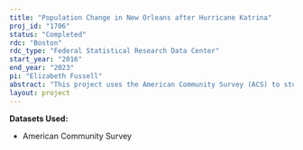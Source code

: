 ```yaml
---
title: "Population Change in New Orleans after Hurricane Katrina"
proj_id: "1706"
status: "Completed"
rdc: "Boston"
rdc_type: "Federal Statistical Research Data Center"
start_year: "2016"
end_year: "2023"
pi: "Elizabeth Fussell"
abstract: "This project uses the American Community Survey (ACS) to study migration in and out of New Orleans (NOLA) following Hurricane Katrina. The analysis explores the demographic, social, and economic composition of annual in- and out-migration flows, examining changes in their age, sex, race, ethnicity, place of birth, education, marital status, and income in the composition. These are analyzed in relation to change in the composition of the New Orleans population. The project uses data from the ACS for the entire country, measuring current residents and in-migrants and out-migrants from their responses to the question about place of residence one year ago and, among movers, the locations of those places. By calculating and using propensity score weights, the researchers will assess the composition and completeness of the ACS and provide an indication of possible strengths and weaknesses in the coverage of the ACS for migration analyses."
layout: project
---
```


**Datasets Used:**

  - American Community Survey 

